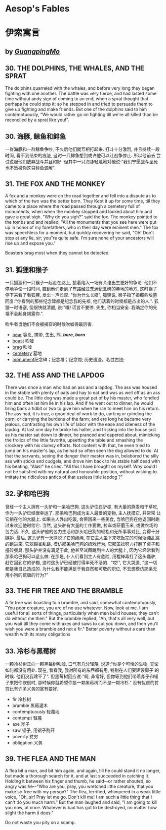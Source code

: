
# Aesop's Fables

# 伊索寓言

## by [*GuangpingMo*](https://github.com/guangpingmo)

## 30. THE DOLPHINS, THE WHALES, AND THE SPRAT

The dolphins quarreled with the whales, and before very long they began fighting with one another. The battle was very fierce, and 
had lasted some time without andy sign of coming to an end, when a sprat thought that perhaps he could stop it; so he stepped in and 
tried to persuade them to give up fighting and make friends. But one of the dolphins said to him contemptuously, "We would rather go 
on fighting till we're all killed than be reconciled by a sprat like you!".

## 30. 海豚, 鲸鱼和鲱鱼

一群海豚和一群鲸鱼争吵, 不久后他们就互相打起来. 打斗十分激烈, 并且持续一段时间, 看不到结束的痕迹, 这时一只鲱鱼想到或许他可以让战争停止. 所以他前去
尝试说服他们放弃战斗并且和好. 但其中一只海豚轻蔑地对他说:"我们宁愿战斗至死也不愿被你这只鲱鱼调解".

## 31. THE FOX AND THE MONKEY

A fox and a monkey were on the road together and fell into a dispute as to which of the two was the better born. They Kept it up for some time, till they came to a place where the road passed through a cemetery full of monuments, when when the monkey stopped and looked about him and gave a great sigh. "Why do you sigh?" said the fox. The monkey pointed to the tombs and  and replied, "All the monuments that you see here were put up in honor of my forefathers, who in their day were eminent men." The fox was speechless for a moment, but quickly recovering he said, "Oh! Don't stop at any lie, sir; you"re quite safe. I'm sure none of your ancestors will rise up and expose you."

Boasters brag most when they cannot be detected.

## 31. 狐狸和猴子

一只狐狸和一只猴子一起走在路上, 接着陷入一场有关谁出生更好的争论. 他们不停地争论一段时间, 直到他们走到了有路经过充满纪念碑的墓地的地方, 这时猴子停下来看了看狐狸, 发出一声长叹. "你为什么长叹", 狐狸说. 猴子指了指那些坟墓回复:"你看到的那些纪念碑都是纪念我的先祖, 他们活着的时候都是杰出的人.". 狐狸一时语塞, 但很快就清醒, 说:"哦! 谎言不要停, 先生, 你相当安全. 我确定你的先祖不会起身揭露你.".

吹牛者当他们不会被揭穿的时候吹嘘得最厉害.

- [bear](https://dictionary.cambridge.org/zhs/%E8%AF%8D%E5%85%B8/%E8%8B%B1%E8%AF%AD-%E6%B1%89%E8%AF%AD-%E7%AE%80%E4%BD%93/bear) 容忍, 携带, 生出, 熊. ***bore***, ***born***
- [boast](https://dictionary.cambridge.org/zhs/%E8%AF%8D%E5%85%B8/%E8%8B%B1%E8%AF%AD-%E6%B1%89%E8%AF%AD-%E7%AE%80%E4%BD%93/boast) 吹嘘
- [brag](https://dictionary.cambridge.org/zhs/%E8%AF%8D%E5%85%B8/%E8%8B%B1%E8%AF%AD-%E6%B1%89%E8%AF%AD-%E7%AE%80%E4%BD%93/brag) 吹嘘
- [cemetery](https://dictionary.cambridge.org/zhs/%E8%AF%8D%E5%85%B8/%E8%8B%B1%E8%AF%AD-%E6%B1%89%E8%AF%AD-%E7%AE%80%E4%BD%93/cemetery) 墓地
- [monument](https://dictionary.cambridge.org/zhs/%E8%AF%8D%E5%85%B8/%E8%8B%B1%E8%AF%AD-%E6%B1%89%E8%AF%AD-%E7%AE%80%E4%BD%93/monument#translations)纪念碑；纪念塔；纪念馆; 历史遗迹，名胜古迹;

## 32. THE ASS AND THE LAPDOG

There was once a man who had an ass and a lapdog. The ass was housed in the stable with plenty of oats and hay to eat and was as well
off as an ass could be. The little dog was made a great pet of by his master, who fondled him and often let him lie in his lap. And if
he went out to dinner, he would bring back a tidbit or two to give him when he ran to meet him on his return. The ass had, it is true,
a good deal of work to do, carting or grinding the corn, or carrying the burdens of the farm; and ere long he became very jealous, 
contrasting his own life of labor with the ease and idleness of the lapdog. At last one day he broke his halter, and frisking into the
house just as his master sat down to dinner, he pranced and capered about, mimicking the frolics of the little favorite, upsetting the
table and smashing the crockery with his clumsy efforts. Not content with that, he even tried to jump on his master's lap, as he had so
often seen the dog allowed to do. At that the servants, seeing the danger their master was in, belabored the silly ass with sticks and 
cudgels, and drove him back to his stable half dead with his beating. "Alas!" he cried. "All this I have brought on myself. Why could I 
not be satisfied with my natural and honorable position, without wishing to imitate the ridiculous antics of that useless little lapdog
?"

## 32. 驴和哈巴狗

曾经一个主人拥有一头驴和一条哈巴狗. 这头驴住在驴棚, 有大量的燕麦和干草吃, 作为一头驴已经很幸运了. 那条哈巴狗成为主人最爱的宠物, 主人抚摸它, 并常常
让它躺在他的大腿上. 如果主人外出吃饭, 会带回来一些美食, 当哈巴狗在他返回时跑过来欢迎他时给它. 当然, 这头驴有大量的工作要做, 拉车或研磨玉米, 或做农场的苦力活. 不久, 这头驴他的苦力生活和那头哈巴狗的轻松和无所事事对比, 变得十分嫉妒. 最后, 这头驴有一天挣脱了它的缰绳, 在它主人坐下来吃饭完的时候活蹦乱跳的跑进来, 它欢蹦雀乱跳, 模仿那条哈巴狗的嬉戏行为, 它那笨拙努力打翻了桌子和撞碎餐具. 那头驴并没有满足于此, 他甚至试图跳到主人的大腿上, 因为它经常看到那条哈巴狗可以这么做. 在那是, 仆人们看到主人有危险, 用棍棒毒打了这头蠢驴, 赶它回到它的驴棚, 这时这头驴已经被打得半死不活的.  "哎!", 它大哭道, "这一切都是我自己造成的. 为什么我不能满足于我自然和可敬的职位, 不去想模仿那条无用小狗的荒唐的行为?"

## 33. THE FIR TREE AND THE BRAMBLE
A fir tree was boasting to a bramble, and said, somewhat contemptuously, "You poor creature, you are of no use whatever. Now, look at 
me. I am useful for all sorts of things, particularly when men build houses; they can't do without me then." But the bramble replied, 
"Ah, that's all very well, but you wait till they come with axes and saws to cut you down, and then you'll wish you were a bramble and 
not a fir."
Better poverty without a care than wealth with its many obligations.

## 33. 冷杉与黑莓树
一颗冷杉树正向一颗黑莓树吹嘘, 口气有几分轻蔑, 说道:"你是个可怜的生物, 无论如何都没有用处. 现在, 看看我, 我对所有的东西都有用, 特别在人们要建设房子
的时候. 他们没我建不了". 但黑莓树回应说:"啊, 非常好, 但你等到他们带着斧子和锯子来把你砍倒时, 那时候你就希望你是一颗黑莓树而不是一颗冷杉."
没有忧虑的贫穷比有许多义务的富有要好.

- fir 冷杉树
- bramble 黑莓灌木
- contemptuously 轻蔑地
- contempt 轻蔑
- axe 斧子
- saw 锯子, 用锯子割开
- poverty 贫穷
- obligation 义务

## 39. THE FLEA AND THE MAN

A flea bit a man, and bit him again, and again, till he could stand it no longer, but made a thorough search for it, and at last 
succeeded in catching it. Holding it between his finger and thumb, he said--or rather shouted, so angry was he--"Who are you, pray, 
you wretched little creature, that you make so free with my person?" The flea, terrified, whimpered in a weak little voice, "Oh, sir! 
Pray let me go. Don't kill me! I am such a little thing that I can't do you much harm." But the man laughed and said, "I am going to 
kill you now, at once. Whatever is bad has got to be destroyed, no matter how slight the harm it does."

Do not waste you pity on a scamp.

